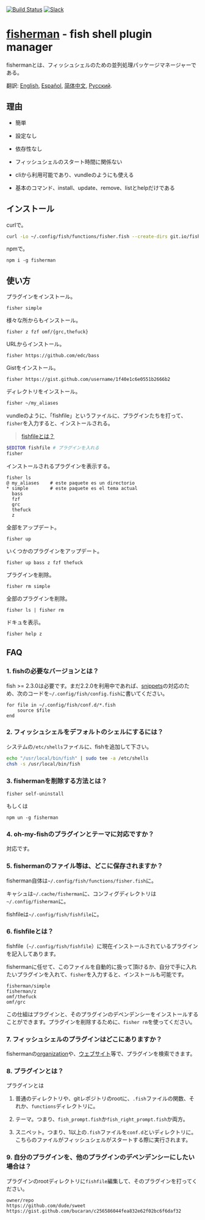 [slack-link]: https://fisherman-wharf.herokuapp.com/
[slack-badge]: https://fisherman-wharf.herokuapp.com/badge.svg
[travis-link]: https://travis-ci.org/fisherman/fisherman
[travis-badge]: https://img.shields.io/travis/fisherman/fisherman.svg

[organization]: https://github.com/fisherman
[fish shell]: https://github.com/fish-shell/fish-shell
[fisherman]: http://fisherman.sh
[ウェブサイト]: http://fisherman.sh/#search

[English]: ../../README.md
[Español]: ../es-ES
[简体中文]: ../zh-CN
[Русский]: ..//ru-RU

[![Build Status][travis-badge]][travis-link]
[![Slack][slack-badge]][slack-link]

# [fisherman] - fish shell plugin manager

fishermanとは、フィッシュシェルのための並列処理パッケージマネージャーである。

翻訳: [English], [Español], [简体中文], [Русский].

## 理由

* 簡単

* 設定なし

* 依存性なし

* フィッシュシェルのスタート時間に関係ない

* cliから利用可能であり、vundleのようにも使える

* 基本のコマンド、install、update、remove、listとhelpだけである

## インストール

curlで。

```sh
curl -Lo ~/.config/fish/functions/fisher.fish --create-dirs git.io/fisherman
```

npmで。

```
npm i -g fisherman
```

## 使い方

プラグインをインストール。

```
fisher simple
```

様々な所からもインストール。

```
fisher z fzf omf/{grc,thefuck}
```

URLからインストール。

```
fisher https://github.com/edc/bass
```

Gistをインストール。

```
fisher https://gist.github.com/username/1f40e1c6e0551b2666b2
```

ディレクトリをインストール。

```sh
fisher ~/my_aliases
```

vundleのように、「fishfile」というファイルに、プラグインたちを打って、`fisher`を入力すると、インストールされる。

> [fishfileとは？](#6-fishfileとは)

```sh
$EDITOR fishfile # プラグインを入れる
fisher
```

インストールされるプラグインを表示する。

```
fisher ls
@ my_aliases    # este paquete es un directorio
* simple        # este paquete es el tema actual
  bass
  fzf
  grc
  thefuck
  z
```

全部をアップデート。

```
fisher up
```

いくつかのプラグインをアップデート。

```
fisher up bass z fzf thefuck
```

プラグインを削除。

```
fisher rm simple
```

全部のプラグインを削除。

```
fisher ls | fisher rm
```

ドキュを表示。

```
fisher help z
```

## FAQ

### 1. fishの必要なバージョンとは？

fish >= 2.3.0は必要です。まだ2.2.0を利用中であれば、[snippets](#8-プラグインとは)の対応のため、次のコードを`~/.config/fish/config.fish`に書いてください。

```fish
for file in ~/.config/fish/conf.d/*.fish
    source $file
end
```

### 2. フィッシュシェルをデフォルトのシェルにするには？

システムの`/etc/shells`ファイルに、fishを追加して下さい。

```sh
echo "/usr/local/bin/fish" | sudo tee -a /etc/shells
chsh -s /usr/local/bin/fish
```

### 3. fishermanを削除する方法とは？

```fish
fisher self-uninstall
```

もしくは

```fish
npm un -g fisherman
```

### 4. oh-my-fishのプラグインとテーマに対応ですか？

対応です。

### 5. fishermanのファイル等は、どこに保存されますか？

fisherman自体は`~/.config/fish/functions/fisher.fish`に。

キャシュは`~/.cache/fisherman`に、コンフィグディレクトリは`~/.config/fisherman`に。

fishfileは`~/.config/fish/fishfile`に。

### 6. fishfileとは？

fishfile（`~/.config/fish/fishfile`）に現在インストールされているプラグインを記入してあります。


fishermanに任せて、このファイルを自動的に扱って頂けるか、自分で手に入れたいプラグインを入れて、`fisher`を入力すると、インストールも可能です。

```
fisherman/simple
fisherman/z
omf/thefuck
omf/grc
```

この仕組はプラグインと、そのプラグインのデペンデンシーをインストールすることができます。プラグインを削除するために、`fisher rm`を使ってください。

### 7. フィッシュシェルのプラグインはどこにありますか？

fishermanの[organization]や、[ウェブサイト]等で、プラグインを検索できます。

### 8. プラグインとは？

プラグインとは

1. 普通のディレクトリや、gitレポジトリのrootに、`.fish`ファイルの関数、それか、`functions`ディレクトリに。

2. テーマ。つまり、`fish_prompt.fish`か`fish_right_prompt.fish`か両方。

3. スニペット。つまり、1以上の`.fish`ファイルを`conf.d`といディレクトリに。こちらのファイルがフィッシュシェルがスタートする際に実行されます。

### 9. 自分のプラグインを、他のプラグインのデペンデンシーにしたい場合は？

プラグインのrootディレクトリに`fishfile`編集して、そのプラグインを打ってください。

```fish
owner/repo
https://github.com/dude/sweet
https://gist.github.com/bucaran/c256586044fea832e62f02bc6f6daf32
```
